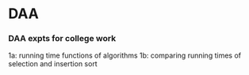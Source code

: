 # DAA
 ### DAA expts for college work

1a: running time functions of algorithms
1b: comparing running times of selection and insertion sort
